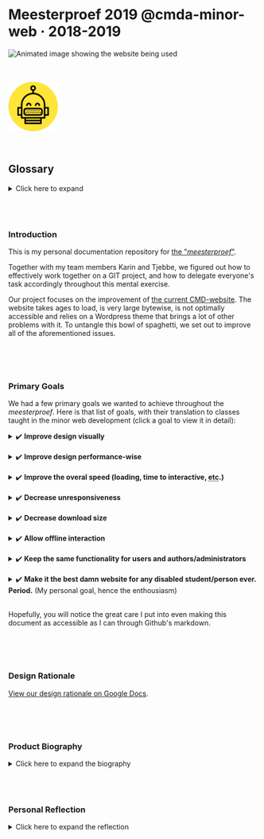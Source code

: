 # Meesterproef 2019 @cmda-minor-web · 2018-2019
![Animated image showing the website being used](./demo.gif)

<br/>
<br/>

<img src="./roboboy.png" width="100" align="center">

<br/>
<br/>
<br/>

## Glossary
<details>
	<summary>Click here to expand</summary>

- [Meesterproef 2019 @cmda-minor-web · 2018-2019](#Meesterproef-2019-cmda-minor-web--2018-2019)
	- [Glossary](#Glossary)
		- [Introduction](#Introduction)
		- [Primary Goals](#Primary-Goals)
		- [Design Rationale](#Design-Rationale)
		- [Product Biography](#Product-Biography)
			- [Week 1](#Week-1)
			- [Week 2](#Week-2)
			- [Week 3](#Week-3)
			- [Week 4](#Week-4)
			- [Week 5](#Week-5)
		- [Personal Reflection](#Personal-Reflection)
	- [Feedback](#Feedback)
		- [Wednesday 12-06-2019 - Joost](#Wednesday-12-06-2019---Joost)
		- [Tuesday 18-06-2019 - Vasilis](#Tuesday-18-06-2019---Vasilis)
		- [Friday 21-06-2019 - Joost](#Friday-21-06-2019---Joost)
		- [Tuesday 25-06-2019 - Vasilis](#Tuesday-25-06-2019---Vasilis)
	- [General](#General)
	- [Personal goals](#Personal-goals)

</details>

<br/>
<br/>
<br/>

### Introduction
This is my personal documentation repository for [the "_meesterproef_"](https://github.com/cmda-minor-web/meesterproef-1819).

Together with my team members Karin and Tjebbe, we figured out how to effectively work together on a GIT project, and how to delegate everyone's task accordingly throughout this mental exercise.

Our project focuses on the improvement of [the current CMD-website](https://cmd-amsterdam.nl). The website takes ages to load, is very large bytewise, is not optimally accessible and relies on a Wordpress theme that brings a lot of other problems with it. To untangle this bowl of spaghetti, we set out to improve all of the aforementioned issues.

<br/>
<br/>
<br/>

### Primary Goals
We had a few primary goals we wanted to achieve throughout the _meesterproef_. Here is that list of goals, with their translation to classes taught in the minor web development (click a goal to view it in detail):

<details>
	<summary>✔️ <b>Improve design visually</b></summary>

  - [Web Design](https://github.com/cmda-minor-web/web-design-1819): Exclusive design
  - [Browser Technologies](https://github.com/cmda-minor-web/browser-technologies-1819): Progressive enhancement
  - [Css to The Rescue](https://github.com/cmda-minor-web/css-to-the-rescue-1819): Accessibility
</details>

<br/>

<details>
	<summary>✔️ <b>Improve design performance-wise</b></summary>

  - [Performance Matters](https://github.com/cmda-minor-web/performance-matters-1819): Server-size rendering, lazyloading, optimised critical render path
  - [Web App From Scratch](https://github.com/cmda-minor-web/web-app-from-scratch-1819): No unnecessary libraries and frameworks<br/><br/>
</details>

<br/>

<details>
	<summary>✔️ <b>Improve the overal speed (loading, time to interactive, <abbr lang="la" title="et cetera">etc</abbr>.)</b></summary>

  - Same subgoals as above
</details>

<br/>

<details>
	<summary>✔️ <b>Decrease unresponsiveness</b></summary>

  - Same subgoals as above
</details>

<br/>

<details>
	<summary>✔️ <b>Decrease download size</b></summary>

  - [Performance Matters](https://github.com/cmda-minor-web/performance-matters-1819): Compression middleware
</details>

<br/>

<details>
	<summary>✔️ <b>Allow offline interaction</b></summary>

  - [Performance Matters](https://github.com/cmda-minor-web/performance-matters-1819): Going offline
</details>

<br/>

<details>
	<summary>✔️ <b>Keep the same functionality for users and authors/administrators</b></summary>

  - [Web Design](https://github.com/cmda-minor-web/web-design-1819): Exclusive design
</details>

<br/>

<details>
	<summary>✔️ <b>Make it the best damn website for any disabled student/person ever. Period.</b> (My personal goal, hence the enthousiasm)</summary>

  - [Web Design](https://github.com/cmda-minor-web/web-design-1819): Exclusive design
    - I wanted to learn more about what accessibility really is, and how to apply it
    - I wanted to make people happy while using this website
  - [Css to The Rescue](https://github.com/cmda-minor-web/css-to-the-rescue-1819): Accessibility
    - I wanted to make the visual animations accessible to blind people
    - I wanted to liven up the commonly boring sound of a screenreader
    - I wanted to stay away from javascript for accessibility enhancements (pure HTML/css)
</details>

<br/>

Hopefully, you will notice the great care I put into even making this document as accessible as I can through Github's markdown.

<br/>
<br/>
<br/>

### Design Rationale
[View our design rationale on Google Docs](https://docs.google.com/document/d/1toyN4tPRlzsABDbuHqO_YPZbvK05ryDJZNUmT_EPXms/edit?usp=sharing).

<br/>
<br/>
<br/>

### Product Biography
<details>
	<summary>Click here to expand the biography</summary>

#### Week 1
The first week we took the time to get to know our client, and the website we were tasked to improve.

We understood that our client, whom I shall hereafter refer to as Mattijs, knew there were problems with the site, but he did not know any exact issues. To give him and ourselves an idea of the core problems we set out to do some research: How fast is the website? How accessible is the website? How does the website look?

**How fast is the website?**<br/>
From the performance research we did, we concluded that the page loaded fine on fast and unlimited networks, but as soon as you loaded it on a phone or other portable medium, the scores went down the drain. To zoom in on why that happens: the average load time for phones on 3g is approximately ten seconds. The website is composed of about four million bytes (that is about 4 mb, or two and a half floppy disks 💾), and the average 3g download speed is 6 mb/s. It takes almost a second to download the page (under the *ultimate* **greatest** and ***best*** conditions), and then it must still be parsed. The bad thing about those bytes, is that about 85% of them are not used. 3.4 million unused bytes... geez. So not only are those unused bytes downloaded, they have to be parsed too; all in all, this process took about **21**(!!!) seconds. We had found out why the page was such a 🐌.

**How accessible is the website?**<br/>
When running some quick adits, we discovered the website scores about 81% in Google's Lighthouse audits. 81 out of a hundred points might sound like a lot, but it really is not once you learn that you can easily score 100%. We quickly found the main culprits: page zoom 🔍 was disabled for some reason, so people that have trouble reading are screwed. Also, some links had no discernible name, which in layman's terms means a screenreader (or other programmes such as Googlebot 🤖, Google's webcrawler) cannot understand what that link is. does it navigate to a sub-page? Does it direct us to a Twitter account? Who knows! Other small things were lacking heading structure, unfocusable interactive elements and the infamous _div-soup_.

**How does the website look?**<br/>
We had a look around websites of other schools that provide similar education to CMD. The best parts of the CMD website were its easy scannability and a fairly strong application of the CMD-identity. Most competing schools contain giant lists 📰 of information and bulletpoints on why that specific school is the best. Most websites did not even pass basic accessibility tests such as proper contrast, but then again, the CMD website did not pass every test either.

#### Week 2
This week we presented our findings to Mattijs. It was very enlightening for all of us to get a proper summary of everything that was right and wrong and what could and should be fixed.

A short summary for you, to understand our newfound tasks:
- Account for mobile use
- Better application of the CMD-identity
- Highlight student work instead of boring text
- Tell users why CMD is the best education (in short)
- Make clear what sets CMD apart from other schools
- Improve load times by at least 80% (should load in less than 5 seconds), ideally far less
- Think of a solution to Wordpress' incessant worsening of markup quality
- Mattijs (or other editors) must be able to still use our new solution without much in-depth knowledge

We presented our findings and research to Mattijs, and he expressed gratitude for the clear summary. We agreed to start designing and present the first preliminary iteration the following week, along with other research regarding common user-goals, according to real users of the website.

We asked what medium people used to browse the website:
![A pie chart showing 75.8% of people used a desktop or laptop, 24.2% used their phone and 0% used a tablet](./media.png)

We also asked what people found easy and hard to find (sorry, it is in Dutch):
![A very intriquite image showing what users found easy to find, and what not, that I can sadly not wholly describe in an alt tag :(](./usersfound.png)

#### Week 3
The results we got throughout the week before allowed us to design our first prototypes. Here are some of the nine sketches:
![Sketch one](./schets1.jpg)
![Sketch two](./schets2.jpg)
![Sketch three](./schets3.jpg)

Our designer got a bad rep this week, because the designs were not quite what Mattijs was expecting, nor what he had envisioned a CMD-website would look like. He expressed concerns regarding the CMd-identity. He said we had strayed too far from the styleguides, and I agreed completely. Even though I had decided to focus only on accessibility (to leave room for the learning of others), I meedled a bit with the new design, making sure we went back to our true CMD-identity. The results of that will be shown in the summary of week 4.

We were still thinking about a solution to the problem of the <abbr lang="en" title="Content Management System">CMS</abbr>, but we had a brilliant idea: we have been writing easy HTML documents for years now, with a little help of Markdown. All modern editors nowadays support some dialect of HTML to make it easier and quicker to write; why not use this for our solution. too?

We got to programming and quickly devised a prototype:
![Editor prototype](./editor.png)

The left textbox is for markdown, and the right box is a live-rendered preview of a fully parsed an semantically correct HTML-document. Perfect! That is exactly what we needed:
- No styling in markup
- Easy to write and edit for people who do not know HTML (and easy to learn)
- Maintain the way the Wordpress website would currently be edited
- Easily port Wordpress data to our new datamodel

We wanted to integrate [Microsoft's Monaco Editor](https://microsoft.github.io/monaco-editor/), but this proved difficult for us because of a lack of experience. This editor would provide amazing features such as syntax highlighting, autocompletion, diff-checking and much more! If other people take up the project after us, I highly recommend this step.

Because of the simplicity of our self-made editor, there was no way to show revisions within documents, and no easy way to see if your code was valid because of the lack of syntax highlighting, though it was a good proof of concept.

JUSTJS

#### Week 4
Another week, another design iteration.

<img alt="" src="./designs.gif" height="500px" align="center">
<br/>
<br/>

We showed the designs to Mattijs, who was visibly more happy with the new designs than last week, but there was still some discrepancy between the designs and the CMD-styleguide. A couple of the points that were not quite right:
- The styleguide disallows any rounded corners
- There are not really any grey values used in the styleguide
- There are lots of CMD icons, but we used none

Apart from those points, we were on the right track!

We set up a database, saved pages and articles in that database and setup a basic save/discard changes system. Things were looking good!

When we showed our progress to our coach, we got bad news. He was "underwhelmed". All we had showed him was a design in some image editing programme -- that is far from a working prototype, he made clear. We walked away after the meeting feeling pretty down; that is not good feedback to recieve.

It turns out, we were just not properly communicating what we had done up to that point, because the design was already fully worked out in CSS, and was live on the website. The entire story about databases and editors and other technical things did not much bother our coach, understandibly so, because that was not his expertise. We had wrongly read the situation -- one of the recurring points I reflect on later. We came to the conclusion that were *were* on the right track, but were not properly telling the exciting parts to the correct people. You would not tell a designer about programming just as much as you would not bother a programmer with design problems (unless they are CMD'ers ofcourse).

This week I could finally implement proper accessibility, because most enhancements were design-bound. Images were added and removed all the time, so things as proper alt-attributes had to wait for a final product.

Every image that mattered now had a descriptive alt-attribute, along with some funny bits of text to entertain less able-bodied users of our website. This gave me great satisfaction, because I personally think the internet should be usable by everyone. I got some extra tips for even better accessibility, such as `<abbr>` attributes for abbreviations (which I have cleverly used throughout this document as well, did you spot them? 😉), and adding proper `lang` attributes.

#### Week 5
The final week had begun, and we were pretty confident at this point, because the entire website and backend were basically done. Some minor (and, to be honest, major) bugs had to be fixed, but that proved to not be a hard task.

We had another meeting with our coach, but this time we prepared what to say and what to show. We had barely altered the website from the previous meeting, but this time he seemed filled with joy at the sight -- and sound -- of our prototype. We knew what to tell and show him instead of boring technical stuff. He confirmed it, we were doing good. Now that is great feedback!

After that, I began writing this very README, how _meta_.

---

</details>

<br/>
<br/>
<br/>

### Personal Reflection
<details>
	<summary>Click here to expand the reflection</summary>

## Feedback
### Wednesday 12-06-2019 - Joost
At this point in time, we were not sure how to exactly present what we were going to deliver at the end of the meesterproef. Joost helped us clearly document to ourselves and Mattijs what we were going to deliver.

This feedback was very helpful because we lacked a clear direction within our group, which was a reoccurring propblem. He helped me get straight what I wanted to get done and what would have been nice to have, or flat out unnecessary.

### Tuesday 18-06-2019 - Vasilis
Vasilis was "underwhelmed" by what we delivered. We tried very hard to make it *overwhelming* for when we would next speak.

I think this was mainly because we did not properly tell him the things that he might have found exciting. We mostly told boring technical stuff thinking he would be as excited as we were of our accomplishments. I had a long think afterwards, because that really is devastating feedback. I came to the conclusion that we were on the right track, we just had to explain ourselves better. I felt like I was the one mostly in charge of speaking for our group, so I took it as my responsibility.

### Friday 21-06-2019 - Joost
I had this feedback session after one of my groupmembers did. Joost had told them that he was disappointed by the work we had presented. Again, devastating -- and there seemed to be a pattern. Whenever I was not there to talk about the features, we got negative feedback.

I was next, so I had a bit of a talk with Joost. He was happily surprised that we had done much more than he was led to believe. I absolutely do not mean to negatively speak about my teammembers, because they did a lot of valuable work; they could however work a bit on their assertiveness. This was one of the reasons I decided to write [this article on the Impostor Syndrome and assertiveness in the Webdesign Industry](https://medium.com/@maanlampje/i-am-not-a-real-programmer-ae46f70934ce?source=friends_link&sk=abbc5fa36b29bdb24eb00e3150c84efa).


### Tuesday 25-06-2019 - Vasilis
This was the last time we saw Vasilis before the deadline. We had tried to implement some features that he could properly give feedback on, and that would hopefully excite him. We had succeeded, because he seemed geniunely happy during and after our short presentation of our work. Even though we had not changed much since last time we saw him, he was overwhelmingly more positive; my previous assumptions on why we were getting such negative feedback were correct.

## General
So it turns out we had problems explaining ourselves to our coaches and client; this might have been the biggest learning point for me.

I also learned a great deal by speaking to our client, Mattijs. Untill now, we had only ever delivered projects to our teachers, and simple single-week-development projects for other clients. It was a bit of an eye-opener to go through that process. We forgot to prepare a presentation the first time we were going to *present* our research. That was a bit of a whoopsie. I also learned a lot about how to manage the expectations of a client, meaning that it is important to tell them what I can and cannot do within the time we were given.

## Personal goals

**I wanted to learn more about what accessibility really is, and how to apply it**<br/>
I read up on accessibilty. I read many articles on what accessibility is, why it is important and how to apply accessibility all sorts of ways. [Articles such as this one, that taught me a lot of things about the `aria-label` attribute](https://developer.mozilla.org/en-US/docs/Web/Accessibility/ARIA/ARIA_Techniques/Using_the_aria-label_attribute), or [this article that taught me ***everything*** about the `<abbr>` tag](https://alistapart.com/article/hattrick/).

I think this applies to *understanding and conforming to your users needs*. I had not written a user scenario because there was no particular singular user. We did, however, do research on the actual target audience of the site, and mapped their needs. In my opinion, I used our findings and the articles I read to meet the user needs.

I applied Vasilis' Exclusive Design principles to get there: **I studied the situation**. We dedicated a full week and some more days to research. **I ignored conventions**. Many sites tell you that the `alt`-attribute is just a place where you must very briefly explain the content of an image. I decided no, I want to tell *exactly* what the content is, and make the screenreaders react to it. **I prioritised identity**. One of the primary goals of Mattijs was to recapture the CMD-identity that got lost through the Wordpress-theme. I extrapolated this identity into the way the screenreader speaks to you. We try to be creative in solving problems, and I tried to be creative in telling the computer what the content of an image is. **I added nonsense.** Our visual designer had added vibrating, rotating and fading icons, but a blind or otherwise visually impaired user could not enjoy them as I do. I decided to audibly describe the animations, using a bit of tongue and cheek humour throughout them.

**I wanted to make people happy while using this website**<br/>
I think by applying the Exclusive Design principles I can make people laugh that otherwise would have had a harrowing experience. I often made myself, classmates and Vasilis laugh at my descriptions of images, which gives me the feeling I am on the right track. I sadly do not know anyone who is blind or otherwise visually impaired, so I could not test it personally.

**I wanted to make the visual animations accessible to blind people**<br/>
I explained this previously. Why would only people that can see enjoy animations?

**I wanted to liven up the commonly boring sound of a screenreader**<br/>
I not only added expressive alt-descriptions of images, I also tried to have the screenreader act as if it would react to those images. I did some personal research on what strings and characters worked to make the sounds I wanted the screenreader to make. Some funny combinations are:
- "wieweweweww" is pronounced as "Wawewiewewo"
- "hiyon hiyon hiyon hiyon" is prounounced as you read it, [but it sounds like this guy](https://www.youtube.com/watch?v=hRH1tYD6bow).
- "aaah hèèèèè hè hè hèh hèèèèè hè" [reminds me vagely of this guy](https://youtu.be/eVFd46qABi0?t=5).

If you want to listen to what these would sound like, try google translator's "listen" feature, or install a screenreader.


**I wanted to stay away from javascript for accessibility enhancements (pure HTML/css)**<br/>
Not a single word of JS was written to enable a very accessible new homepage.

</details>